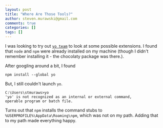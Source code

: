 ```yaml
---
layout: post
title: "Where Are Those Tools?"
author: steven.murawski@gmail.com
comments: true
categories: []
tags: []
---
```


I was looking to try out [`yo team`](http://donovanbrown.com/post/yo-Team) to look at some possible extensions.  I found that `node` and `npm` were already installed on my machine (though I didn't remember installing it - the chocolaty package was there.).

After googling around a bit, I found

```
npm install --global yo
```

But, I still couldn't launch `yo`.

```
C:\Users\stmuraws>yo
'yo' is not recognized as an internal or external command,
operable program or batch file.
```

Turns out that `npm` installs the command stubs to `%USERPROFILE%\AppData\Roaming\npm`, which was not on my path.  Adding that to my path made everything happy.
